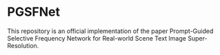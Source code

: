 # PGSFNet
This repository is an official implementation of the paper Prompt-Guided Selective Frequency Network for Real-world Scene Text Image Super-Resolution.
